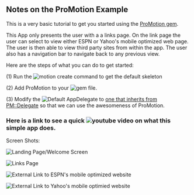 ## Notes on the ProMotion Example

This is a very basic tutorial to get you started using the [ProMotion gem](https://github.com/clearsightstudio/ProMotion). 

This App only presents the user with a a links page.  On the link page the user can select to view 
either ESPN or Yahoo's mobile optimized web page. The user is then able to view third party sites from within the app. The user also has a navigation bar to navigate back to any previous view. 


Here are the steps of what you can do to get started: 

(1) Run the ![motion create](http://i.imgur.com/oTNJdd6.jpg) command to get the default skeleton

(2) Add ProMotion to your ![gem file](http://i.imgur.com/A9C7G2q.jpg).

(3) Modify the ![Default AppDelegate](http://i.imgur.com/x9lPPXo.jpg) to [one that inherits from PM::Delegate](http://i.imgur.com/oGnnT4w.jpg) so that we can use the awesomeness of ProMotion. 




### Here is a link to see a quick ![youtube video]() on what this simple app does.


Screen Shots: 

![Landing Page/Welcome Screen]()

![Links Page]()

![External Link to ESPN's mobile optimized website](http://i.imgur.com/RBL9N2g.jpg)

![External Link to Yahoo's mobile optimied website](http://i.imgur.com/3nSLAYZ.jpg)

